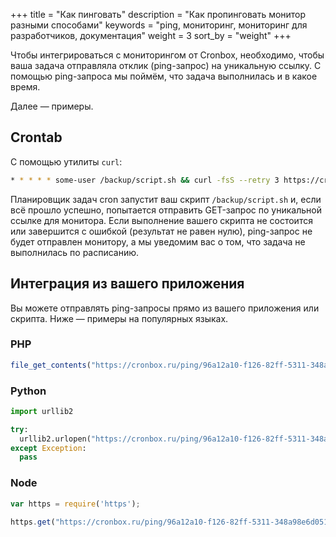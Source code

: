 +++
title = "Как пинговать"
description = "Как пропинговать монитор разными способами"
keywords = "ping, мониторинг, мониторинг для разработчиков, документация"
weight = 3
sort_by = "weight"
+++

Чтобы интегрироваться с мониторингом от Cronbox, необходимо, чтобы ваша задача
отправляла отклик (ping-запрос) на уникальную ссылку. С помощью ping-запроса мы поймём, что задача выполнилась и в какое время. 

Далее — примеры.

## Crontab

С помощью утилиты `curl`:

```bash
* * * * * some-user /backup/script.sh && curl -fsS --retry 3 https://cronbox.ru/ping/96a12a10-f126-82ff-5311-348a98e6d051 
```

Планировщик задач cron запустит ваш скрипт `/backup/script.sh` и, если всё прошло успешно, попытается отправить 
GET-запрос по уникальной ссылке для монитора. Если выполнение вашего скрипта не состоится или 
завершится с ошибкой (результат не равен нулю), ping-запрос не будет отправлен монитору, а мы уведомим вас о том, 
что задача не выполнилась по расписанию.

## Интеграция из вашего приложения

Вы можете отправлять ping-запросы прямо из вашего приложения или скрипта. Ниже — примеры
на популярных языках.

### PHP

```php
file_get_contents("https://cronbox.ru/ping/96a12a10-f126-82ff-5311-348a98e6d051");
```

### Python

```python
import urllib2

try:
  urllib2.urlopen("https://cronbox.ru/ping/96a12a10-f126-82ff-5311-348a98e6d051")
except Exception:
  pass
```

### Node

```javascript
var https = require('https');

https.get("https://cronbox.ru/ping/96a12a10-f126-82ff-5311-348a98e6d051");
```
